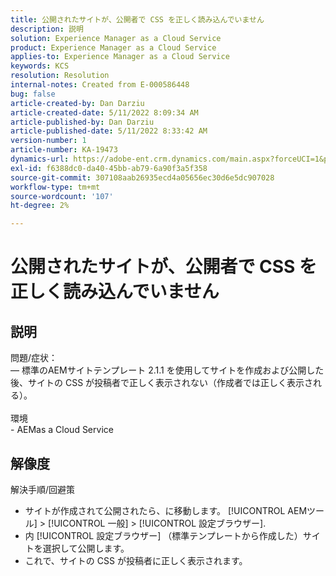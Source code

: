 ```yaml
---
title: 公開されたサイトが、公開者で CSS を正しく読み込んでいません
description: 説明
solution: Experience Manager as a Cloud Service
product: Experience Manager as a Cloud Service
applies-to: Experience Manager as a Cloud Service
keywords: KCS
resolution: Resolution
internal-notes: Created from E-000586448
bug: false
article-created-by: Dan Darziu
article-created-date: 5/11/2022 8:09:34 AM
article-published-by: Dan Darziu
article-published-date: 5/11/2022 8:33:42 AM
version-number: 1
article-number: KA-19473
dynamics-url: https://adobe-ent.crm.dynamics.com/main.aspx?forceUCI=1&pagetype=entityrecord&etn=knowledgearticle&id=f8aa2bad-01d1-ec11-a7b5-00224809c556
exl-id: f6388dc0-da40-45bb-ab79-6a90f3a5f358
source-git-commit: 307108aab26935ecd4a05656ec30d6e5dc907028
workflow-type: tm+mt
source-wordcount: '107'
ht-degree: 2%

---
```


# 公開されたサイトが、公開者で CSS を正しく読み込んでいません

## 説明

問題/症状：<br> — 標準のAEMサイトテンプレート 2.1.1 を使用してサイトを作成および公開した後、サイトの CSS が投稿者で正しく表示されない（作成者では正しく表示される）。<br><br>環境<br>- AEMas a Cloud Service

## 解像度


解決手順/回避策

- サイトが作成されて公開されたら、に移動します。 [!UICONTROL AEMツール] > [!UICONTROL 一般] > [!UICONTROL 設定ブラウザー].
- 内 [!UICONTROL 設定ブラウザー] （標準テンプレートから作成した）サイトを選択して公開します。
- これで、サイトの CSS が投稿者に正しく表示されます。
